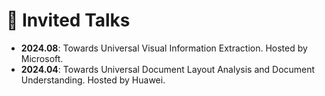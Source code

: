 # 💬 Invited Talks
- **2024.08**: Towards Universal Visual Information Extraction. Hosted by Microsoft.
- **2024.04**: Towards Universal Document Layout Analysis and Document Understanding. Hosted by Huawei.